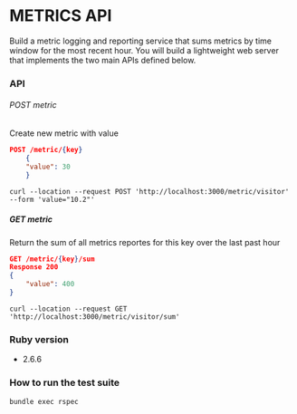 
# METRICS API

Build a metric logging and reporting service that sums metrics by time window for the most
recent hour. You will build a lightweight web server that implements the two main APIs
defined below.

### API
###### POST metric
Create new metric with value
```json
POST /metric/{key}
    {
    "value": 30
    }
```
```
curl --location --request POST 'http://localhost:3000/metric/visitor' --form 'value="10.2"'
```

##### GET metric
Return the sum of all metrics reportes for this key over the last past hour
```json
GET /metric/{key}/sum
Response 200
{
	"value": 400
}

```
```
curl --location --request GET 'http://localhost:3000/metric/visitor/sum'
```

### Ruby version
* 2.6.6

### How to run the test suite
`bundle exec rspec`

